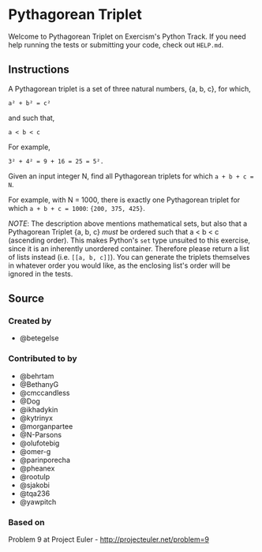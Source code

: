 # Pythagorean Triplet

Welcome to Pythagorean Triplet on Exercism's Python Track.
If you need help running the tests or submitting your code, check out `HELP.md`.

## Instructions

A Pythagorean triplet is a set of three natural numbers, {a, b, c}, for
which,

```text
a² + b² = c²
```

and such that,

```text
a < b < c
```

For example,

```text
3² + 4² = 9 + 16 = 25 = 5².
```

Given an input integer N, find all Pythagorean triplets for which `a + b + c = N`.

For example, with N = 1000, there is exactly one Pythagorean triplet for which `a + b + c = 1000`: `{200, 375, 425}`.

*NOTE*: The description above mentions mathematical sets, but also that a Pythagorean Triplet {a, b, c} *must* be ordered such that a < b < c (ascending order). This makes Python's `set` type unsuited to this exercise, since it is an inherently unordered container. Therefore please return a list of lists instead (i.e. `[[a, b, c]]`). You can generate the triplets themselves in whatever order you would like, as the enclosing list's order will be ignored in the tests.

## Source

### Created by

- @betegelse

### Contributed to by

- @behrtam
- @BethanyG
- @cmccandless
- @Dog
- @ikhadykin
- @kytrinyx
- @morganpartee
- @N-Parsons
- @olufotebig
- @omer-g
- @parinporecha
- @pheanex
- @rootulp
- @sjakobi
- @tqa236
- @yawpitch

### Based on

Problem 9 at Project Euler - <http://projecteuler.net/problem=9>
